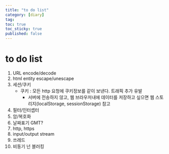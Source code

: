 ```yaml
---
title: "to do list"
category: [diary]
tag: 
toc: true
toc_sticky: true
published: false
---
```

# to do list

1. URL encode/decode
2. html entity escape/unescape
3. 세션/쿠키
    - 쿠키 : 모든 http 요청에 쿠키정보를 같이 보낸다. 트래픽 추가 유발
        - 서버에 전송하지 않고, 웹 브라우저내에 데이터를 저장하고 싶으면 웹 스토리지(localStorage, sessionStorage) 참고
4. 필터/인터셉터
5. 암/복호화
6. 날짜표기 GMT?
7. http, https 
8. input/output stream
9. 쓰레드
10. 비동기 넌 블러킹